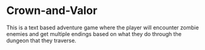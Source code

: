 # Crown-and-Valor
This is a text based adventure game where the player will encounter zombie enemies and get multiple endings based on what they do through the dungeon that they traverse.
